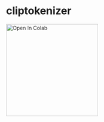 # cliptokenizer


<a target="_blank" href="https://colab.research.google.com/github/yushan777/cliptokenizer/blob/main/cliptokenizer.ipynb">
<img src="https://colab.research.google.com/assets/colab-badge.svg" alt="Open In Colab" width="250"/>
</a>
    
